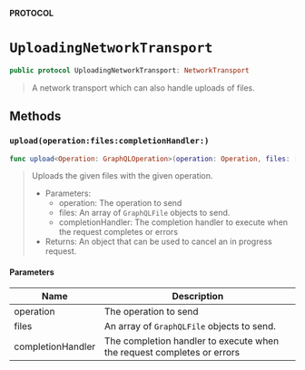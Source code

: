 **PROTOCOL**

# `UploadingNetworkTransport`

```swift
public protocol UploadingNetworkTransport: NetworkTransport
```

> A network transport which can also handle uploads of files.

## Methods
### `upload(operation:files:completionHandler:)`

```swift
func upload<Operation: GraphQLOperation>(operation: Operation, files: [GraphQLFile], completionHandler: @escaping (_ result: Result<GraphQLResponse<Operation.Data>, Error>) -> Void) -> Cancellable
```

> Uploads the given files with the given operation.
>
> - Parameters:
>   - operation: The operation to send
>   - files: An array of `GraphQLFile` objects to send.
>   - completionHandler: The completion handler to execute when the request completes or errors
> - Returns: An object that can be used to cancel an in progress request.

#### Parameters

| Name | Description |
| ---- | ----------- |
| operation | The operation to send |
| files | An array of `GraphQLFile` objects to send. |
| completionHandler | The completion handler to execute when the request completes or errors |